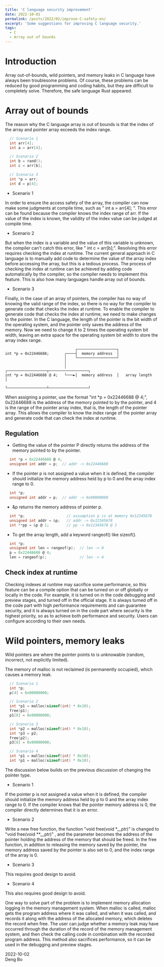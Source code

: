 ```yaml
---
title: 'C language security improvement'
date: 2022-10-01
permalink: /posts/2022/02/improve-C-safety-en/
excerpt: 'Some suggestions for improving C language security.'
tags:
  - C
  - Array out of bounds
---
```


# Introduction

Array out-of-bounds, wild pointers, and memory leaks in C language have always been troublesome problems. Of course, these problems can be reduced by good programming and coding habits, but they are difficult to completely solve. Therefore, the safe language Rust appeared.

# Array out of bounds

The reason why the C language array is out of bounds is that the index of the array and pointer array exceeds the index range.

```c
  // Scenario 1
  int arr[4];
  int a = arr[4];

  // Scenario 2
  int b = rand();
  int c = arr[b];

  // Scenario 3
  int *p = arr;
  int d = p[4];
```
* Scenario 1

In order to ensure the access safety of the array, the compiler can now make some judgments at compile time, such as "  int a = arr[4]; ". This error can be found because the compiler knows the index range of arr. If the value of the index is known, the validity of the index value can be judged at compile time.

* Scenario 2

But when the index is a variable and the value of this variable is unknown, the compiler can't catch this error, like "  int c = arr[b];". Resolving this error requires checking the index at runtime. The current general approach in C language is to manually add code to determine the value of the array index before accessing the array, but this is a tedious process. The process of checking the index at runtime can be achieved by adding code automatically by the compiler, so the compiler needs to implement this feature. This is also how many languages handle array out of bounds.
* Scenario 3

Finally, in the case of an array of pointers, the compiler has no way of knowing the valid range of the index, so there is no way for the compiler to generate code that checks the index at runtime. To enable the compiler to generate code that checks the index at runtime, we need to make changes to the pointer. In the C language, the length of the pointer is the bit width of the operating system, and the pointer only saves the address of the memory. Now we need to change it to 2 times the operating system bit width, leaving an extra space for the operating system bit width to store the array index range.

```
                                ┌──────────────────┐
int *p = 0x22446688;       ┌────┤  memory address  │
                           │    └──────────────────┘
                           │
                           │    ┌──────────────────┬──────────────────┐
int *p = 0x22446688 @ 4;   └───►│  memory address  │   array length   │
                                └──────────────────┴──────────────────┘
```

When assigning a pointer, use the format "int *p = 0x22446688 @ 4;", 0x22446688 is the address of the memory pointed to by the pointer, and 4 is the range of the pointer array index, that is, the length of the pointer array. This allows the compiler to know the index range of the pointer array and generate code that can check the index at runtime.

## Regulation

* Getting the value of the pointer P directly returns the address of the memory pointed to by the pointer.

```c
  int *p = 0x22446688 @ 4;
  unsigned int addr = p;  // addr -> 0x22446688
```

* If the pointer p is not assigned a value when it is defined, the compiler should initialize the memory address held by p to 0 and the array index range to 0.

```c
  int *p;
  unsigned int addr = p;  // addr -> 0x00000000
```

* &p returns the memory address of pointer p.

```c
  int *p;                   // assumption p is at memory 0x12345678
  unsigned int addr = &p;   // addr -> 0x12345678
  int **pp = &p @ 1;        // pp -> 0x12345678 @ 1
```

* To get the array length, add a keyword rangeof() like sizeof().

```c
  int *p;
  unsigned int len = rangeof(p);  // len -> 0
  p = 0x22446688 @ 4;
  len = rangeof(p);               // len -> 4
```

## Check index at runtime

Checking indexes at runtime may sacrifice some performance, so this feature can be a compile option that can be turned on or off globally or locally in the code. For example, it is turned on in the code debugging and preview stages, and turned off in the official stage. It is always turned off in the code part with high performance requirements and can guarantee security, and it is always turned on in the code part where security is the highest priority, so as to achieve both performance and security. Users can configure according to their own needs.

# Wild pointers, memory leaks

Wild pointers are where the pointer points to is unknowable (random, incorrect, not explicitly limited).

The memory of malloc is not reclaimed (is permanently occupied), which causes a memory leak.

```c
  // Scenario 1
  int *p;
  p[4] = 0x00000000;

  // Scenario 2
  int *p1 = malloc(sizeof(int) * 0x10);
  free(p1);
  p1[8] = 0x00000000;

  // Scenario 3
  int *p2 = malloc(sizeof(int) * 0x10);
  int *p3 = p2;
  free(p2);
  p3[8] = 0x00000000;

  // Scenario 4
  int *p1 = malloc(sizeof(int) * 0x10);
  int *p1 = malloc(sizeof(int) * 0x10);
```

The discussion below builds on the previous discussion of changing the pointer type.

* Scenario 1

If the pointer p is not assigned a value when it is defined, the compiler should initialize the memory address held by p to 0 and the array index range to 0. If the compiler knows that the pointer memory address is 0, the compiler directly determines that it is an error.

* Scenario 2

Write a new free function, the function "void free(void *__ptr)" is changed to "void free(void **__ptr)" , and the parameter becomes the address of the pointer holding the address of the memory that should be freed. In the free function, in addition to releasing the memory saved by the pointer, the memory address saved by the pointer is also set to 0, and the index range of the array is 0.

* Scenario 3

This requires good design to avoid.

* Scenario 4

This also requires good design to avoid.

One way to solve part of the problem is to implement memory allocation logging in the memory management system. When malloc is called, malloc gets the program address where it was called, and when it was called, and records it along with the address of the allocated memory, which deletes the record when free. The user can judge whether a memory leak may have occurred through the duration of the record of the memory management system, and then check the calling code in combination with the recorded program address. This method also sacrifices performance, so it can be used in the debugging and preview stages.


2022-10-02  
Deng Bo
